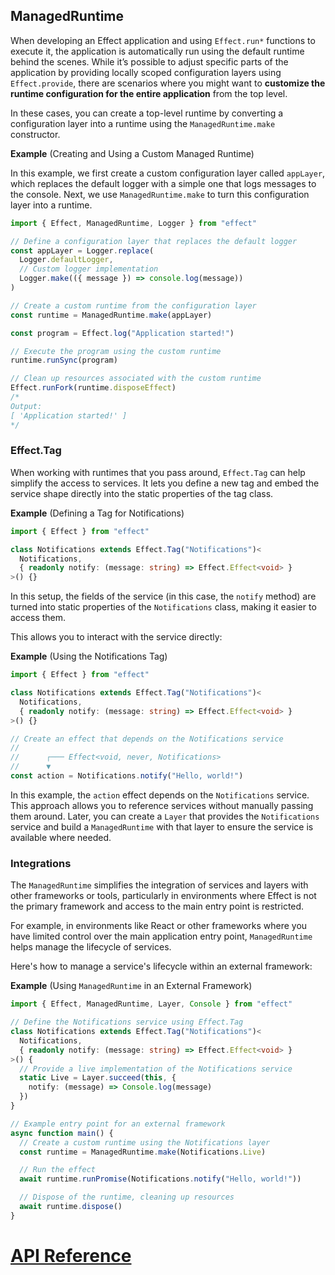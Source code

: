 ## ManagedRuntime

When developing an Effect application and using `Effect.run*` functions to execute it, the application is automatically run using the default runtime behind the scenes. While it’s possible to adjust specific parts of the application by providing locally scoped configuration layers using `Effect.provide`, there are scenarios where you might want to **customize the runtime configuration for the entire application** from the top level.

In these cases, you can create a top-level runtime by converting a configuration layer into a runtime using the `ManagedRuntime.make` constructor.

**Example** (Creating and Using a Custom Managed Runtime)

In this example, we first create a custom configuration layer called `appLayer`, which replaces the default logger with a simple one that logs messages to the console. Next, we use `ManagedRuntime.make` to turn this configuration layer into a runtime.

```ts twoslash
import { Effect, ManagedRuntime, Logger } from "effect"

// Define a configuration layer that replaces the default logger
const appLayer = Logger.replace(
  Logger.defaultLogger,
  // Custom logger implementation
  Logger.make(({ message }) => console.log(message))
)

// Create a custom runtime from the configuration layer
const runtime = ManagedRuntime.make(appLayer)

const program = Effect.log("Application started!")

// Execute the program using the custom runtime
runtime.runSync(program)

// Clean up resources associated with the custom runtime
Effect.runFork(runtime.disposeEffect)
/*
Output:
[ 'Application started!' ]
*/
```

### Effect.Tag

When working with runtimes that you pass around, `Effect.Tag` can help simplify the access to services. It lets you define a new tag and embed the service shape directly into the static properties of the tag class.

**Example** (Defining a Tag for Notifications)

```ts twoslash
import { Effect } from "effect"

class Notifications extends Effect.Tag("Notifications")<
  Notifications,
  { readonly notify: (message: string) => Effect.Effect<void> }
>() {}
```

In this setup, the fields of the service (in this case, the `notify` method) are turned into static properties of the `Notifications` class, making it easier to access them.

This allows you to interact with the service directly:

**Example** (Using the Notifications Tag)

```ts twoslash
import { Effect } from "effect"

class Notifications extends Effect.Tag("Notifications")<
  Notifications,
  { readonly notify: (message: string) => Effect.Effect<void> }
>() {}

// Create an effect that depends on the Notifications service
//
//      ┌─── Effect<void, never, Notifications>
//      ▼
const action = Notifications.notify("Hello, world!")
```

In this example, the `action` effect depends on the `Notifications` service. This approach allows you to reference services without manually passing them around. Later, you can create a `Layer` that provides the `Notifications` service and build a `ManagedRuntime` with that layer to ensure the service is available where needed.

### Integrations

The `ManagedRuntime` simplifies the integration of services and layers with other frameworks or tools, particularly in environments where Effect is not the primary framework and access to the main entry point is restricted.

For example, in environments like React or other frameworks where you have limited control over the main application entry point, `ManagedRuntime` helps manage the lifecycle of services.

Here's how to manage a service's lifecycle within an external framework:

**Example** (Using `ManagedRuntime` in an External Framework)

```ts twoslash
import { Effect, ManagedRuntime, Layer, Console } from "effect"

// Define the Notifications service using Effect.Tag
class Notifications extends Effect.Tag("Notifications")<
  Notifications,
  { readonly notify: (message: string) => Effect.Effect<void> }
>() {
  // Provide a live implementation of the Notifications service
  static Live = Layer.succeed(this, {
    notify: (message) => Console.log(message)
  })
}

// Example entry point for an external framework
async function main() {
  // Create a custom runtime using the Notifications layer
  const runtime = ManagedRuntime.make(Notifications.Live)

  // Run the effect
  await runtime.runPromise(Notifications.notify("Hello, world!"))

  // Dispose of the runtime, cleaning up resources
  await runtime.dispose()
}
```

# [API Reference](https://effect.website/docs/additional-resources/api-reference/)
